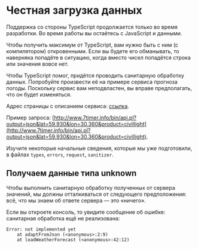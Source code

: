 # Честная загрузка данных

Поддержка со стороны TypeScript продолжается только во время разработки. Во время работы вы остаётесь с JavaScript и данными.

 Чтобы получить максимум от TypeScript, вам нужно быть с ним (с компилятором) откровенными. Если вы будете его обманывать, то наверняка попадёте в ситуацию, когда вместо чисел попадётся строка или значения вовсе нет.
 
 Чтобы TypeScript помог, придётся проводить санитарную обработку данных. Попробуйте произвести её на примере сервиса прогноза погоды. Поскольку сервис вам неподвластен, вы вправе предполагать, что он будет изменяться.

Адрес страницы с описанием сервиса: [ссылка](http://www.7timer.info/doc.php?lang=en#products).

Пример запроса: [http://www.7timer.info/bin/api.pl?output=json&lat=59.930&lon=30.360&product=civillight](http://www.7timer.info/bin/api.pl?output=json&lat=59.930&lon=30.360&product=civillight).

Изучите некоторые начальные сведения, которые мы уже подготовили, в файлах `types`, `errors`, `request`, `sanitizer`.

## Получаем данные типа unknown

Чтобы выполнить санитарную обработку полученных от сервера значений, мы должны отталкиваться от следующего предположения: всё, что мы знаем об ответе сервера — это «ничего».

Если вы откроете консоль, то увидите сообщение об ошибке: санитарная обработка ещё не реализована:

```terminal
Error: not implemented yet
    at adaptFromJson (<anonymous>:2:9)
    at loadWeatherForecast (<anonymous>:42:12)
```
